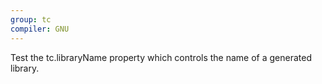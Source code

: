 ```yaml
---
group: tc
compiler: GNU
---
```

Test the tc.libraryName property which controls the name of a generated library.
